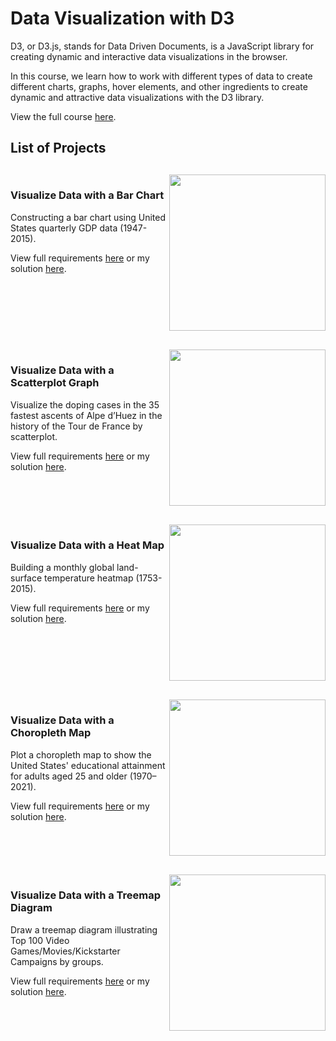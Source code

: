 # Data Visualization with D3
D3, or D3.js, stands for Data Driven Documents, is a JavaScript library for creating dynamic and interactive data visualizations in the browser.

In this course, we learn how to work with different types of data to create different charts, graphs, hover elements, and other ingredients to create dynamic and attractive data visualizations with the D3 library.

View the full course [here](https://www.freecodecamp.org/learn/data-visualization/).

## List of Projects

<section markdown="1" style="display: flex; margin: 30px auto;">
<div>

### Visualize Data with a Bar Chart

Constructing a bar chart using United States quarterly GDP data (1947-2015).
 
View full requirements [here](https://www.freecodecamp.org/learn/data-visualization/data-visualization-projects/visualize-data-with-a-bar-chart) or my solution [here](https://maanh96.github.io/us_gdp_bar_chart/).
</div> 

<img src='https://github.com/maanh96/freecodecamp/assets/58045173/df515ab1-4d81-42f9-881f-e7e64d4dcf4a' width='250'>

</section>

<section markdown="1" style="display: flex; margin: 30px auto">
<div>

### Visualize Data with a Scatterplot Graph
Visualize the doping cases in the 35 fastest ascents of Alpe d’Huez in the history of the Tour de France by scatterplot.

View full requirements [here](https://www.freecodecamp.org/learn/data-visualization/data-visualization-projects/visualize-data-with-a-scatterplot-graph) or my solution [here](https://maanh96.github.io/doping_racing_scatterplot/).

</div>

<img src='https://github.com/maanh96/freecodecamp/assets/58045173/611dd640-b563-4770-a694-937a84899cbf' width='250'>

</section>

<section markdown="1" style="display: flex; margin: 30px auto;">

<div>

### Visualize Data with a Heat Map
Building a monthly global land-surface temperature heatmap (1753-2015).

View full requirements [here](https://www.freecodecamp.org/learn/data-visualization/data-visualization-projects/visualize-data-with-a-heat-map) or my solution [here](https://maanh96.github.io/global_temperature_heatmap/).

</div>

<img src='https://github.com/maanh96/freecodecamp/assets/58045173/26c3a7ad-bf59-4e52-812e-0c829fe6f02d' width=250>

</section>

<section markdown="1" style="display: flex; margin: 30px auto;">
<div>

### Visualize Data with a Choropleth Map
Plot a choropleth map to show the United States' educational attainment for adults aged 25 and older (1970–2021).

View full requirements [here](https://www.freecodecamp.org/learn/data-visualization/data-visualization-projects/visualize-data-with-a-choropleth-map) or my solution [here](https://maanh96.github.io/us_edu_choropleth_map/).

</div>

<img src='https://github.com/maanh96/freecodecamp/assets/58045173/46fa084c-dc6f-4011-b1d2-b490f029f38f' width='250'>

</section>

<section markdown="1" style="display: flex; margin: 30px auto;">
<div>

### Visualize Data with a Treemap Diagram
Draw a treemap diagram illustrating Top 100 Video Games/Movies/Kickstarter Campaigns by groups.

View full requirements [here](https://www.freecodecamp.org/learn/data-visualization/data-visualization-projects/visualize-data-with-a-treemap-diagram) or my solution [here](https://maanh96.github.io/sale_data_treemap_diagram/).

</div>

<img src='https://github.com/maanh96/freecodecamp/assets/58045173/6f0a18f4-8e88-4ead-89d4-03f51ee027b7' width='250'>

<section>